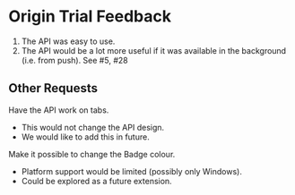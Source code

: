 # Origin Trial Feedback

1. The API was easy to use.
2. The API would be a lot more useful if it was available in the background (i.e. from push). See #5, #28

## Other Requests
Have the API work on tabs.
- This would not change the API design.
- We would like to add this in future.


Make it possible to change the Badge colour.
- Platform support would be limited (possibly only Windows).
- Could be explored as a future extension.